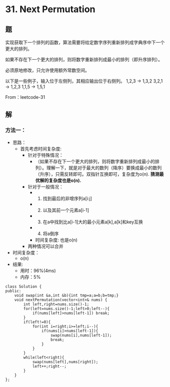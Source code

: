 # 31. Next Permutation

## 题

实现获取下一个排列的函数，算法需要将给定数字序列重新排列成字典序中下一个更大的排列。

如果不存在下一个更大的排列，则将数字重新排列成最小的排列（即升序排列）。

必须原地修改，只允许使用额外常数空间。

以下是一些例子，输入位于左侧列，其相应输出位于右侧列。
1,2,3 → 1,3,2
3,2,1 → 1,2,3
1,1,5 → 1,5,1

From：leetcode-31

## 解

### 方法一：
- 思路：
  - 首先考虑时间复杂度:
    - 针对于特殊情况：
      - （如果不存在下一个更大的排列，则将数字重新排列成最小的排列）。理解一下，就是对于最大的数列（降序）要换成最小的数列（升序），只需反转即可。双指针互换即可，复杂度为o(n). **猜测最优解的复杂度也是o(n).**
    - 针对于一般情况：
      - 1. 找到最后的非增序列a[i:j]
      - 2. 以及其前一个元素a[i-1]
      - 3. 在a中找到比a[i-1]大的最小元素a[k],a[k]和key互换
      - 4. 将a倒序
      - 时间复杂度: 也是o(n)
    - 两种情况可以合并
- 时间复杂度：
  - o(n)
- 结果:
  - 用时：96%(4ms)
  - 内存：5%
```
class Solution {
public:
    void swap(int &a,int &b){int tmp=a;a=b;b=tmp;}
    void nextPermutation(vector<int>& nums) {
        int left,right=nums.size()-1;
        for(left=nums.size()-1;left>0;left--){
            if(nums[left]>nums[left-1]) break;
        }
        if(left!=0){
            for(int i=right;i>=left;i--){
                if(nums[i]>nums[left-1]){
                    swap(nums[i],nums[left-1]);
                    break;
                }
            }
        }
        while(left<right){
            swap(nums[left],nums[right]);
            left++;right--;
        }
    }
};
```